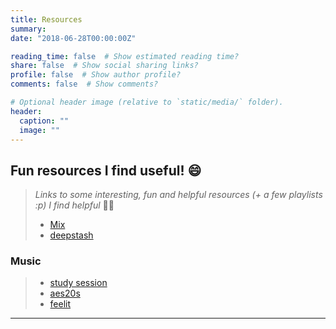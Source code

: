 ```yaml
---
title: Resources
summary: 
date: "2018-06-28T00:00:00Z"

reading_time: false  # Show estimated reading time?
share: false  # Show social sharing links?
profile: false  # Show author profile?
comments: false  # Show comments?

# Optional header image (relative to `static/media/` folder).
header:
  caption: ""
  image: ""
---
```

Fun resources I find useful! :smile:
---
> *Links to some interesting, fun and helpful resources (+ a few playlists :p) I find helpful* :woman_technologist:
> * [Mix](https://mix.com/#)
> * [deepstash](https://deepstash.com/)

### Music

> * [study session](https://open.spotify.com/playlist/6rJem2tnmvaqlN02pYIYLq?si=wgTqQIX4TeevVXWj4LZctA)
> * [aes20s](https://open.spotify.com/playlist/5k1EnDU3hQqh5NKrqtbOGu?si=DyGkQ0FnR-SAawel7t6s6Q)
> * [feelit](https://open.spotify.com/playlist/22qdrLyXHUFxPUCYN1o1SS?si=lTptfACsQR6WS65XPfB2Pw)
>

---